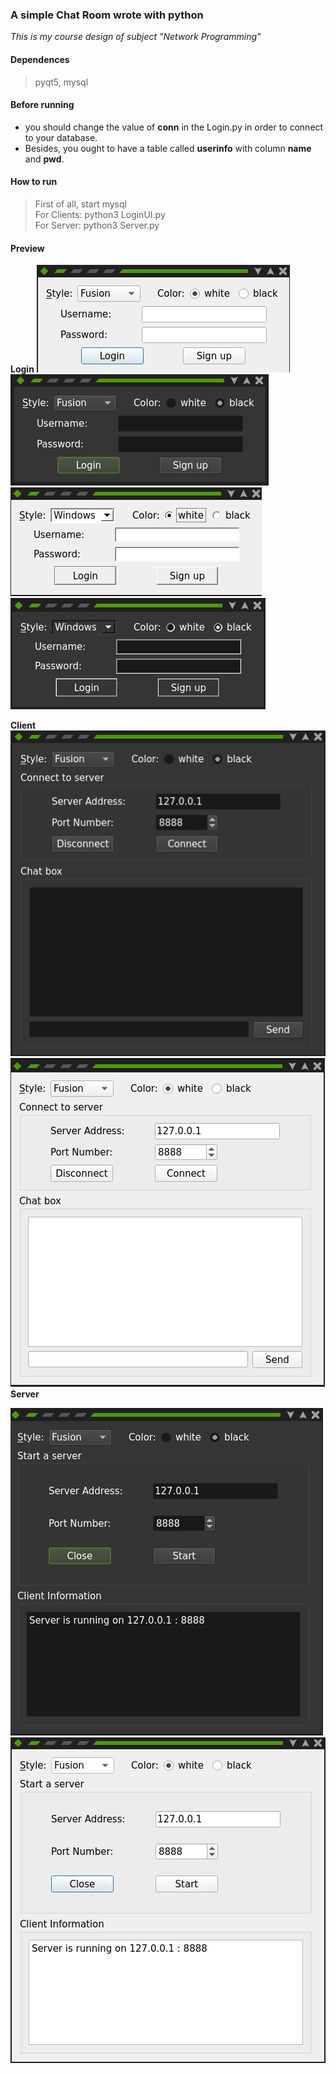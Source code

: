### A simple Chat Room wrote with python
*This is my course design of subject "Network Programming"*

#### Dependences
> pyqt5, mysql   

#### Before running 
 + you should change the value of **conn** in the Login.py in order to connect to your database.   
 + Besides, you ought to have a table called **userinfo** with column **name** and **pwd**.


#### How to run
>First of all, start mysql  
>For Clients: python3 LoginUI.py  
>For Server: python3 Server.py

#### Preview

**Login**
![Login_Fusion_white](https://github.com/Dtover/Simple-Chat-Room/blob/master/Preivew/Login_Fusion_white.png?raw=true) 
![Login_Fusion_black](https://github.com/Dtover/Simple-Chat-Room/blob/master/Preivew/login_Fusion_black.png?raw=true) 
![Login_Windows_white](https://github.com/Dtover/Simple-Chat-Room/blob/master/Preivew/Login_Windows_white.png?raw=true) 
![Login_Windows_black](https://github.com/Dtover/Simple-Chat-Room/blob/master/Preivew/Login_Windows_black.png?raw=true) 

**Client**
![Client_Fusion_black.png](https://github.com/Dtover/Simple-Chat-Room/blob/master/Preivew/Client_Fusion_black.png?raw=true) 
![Client_Fusion_white.png](https://github.com/Dtover/Simple-Chat-Room/blob/master/Preivew/Client_Fusion_white.png?raw=true) 
**Server**

![Server_Fusion_black.png](https://github.com/Dtover/Simple-Chat-Room/blob/master/Preivew/Server_Fusion_black.png?raw=true) 
![Server_Fusion_white.png](https://github.com/Dtover/Simple-Chat-Room/blob/master/Preivew/Server_Fusion_white.png?raw=true) 





